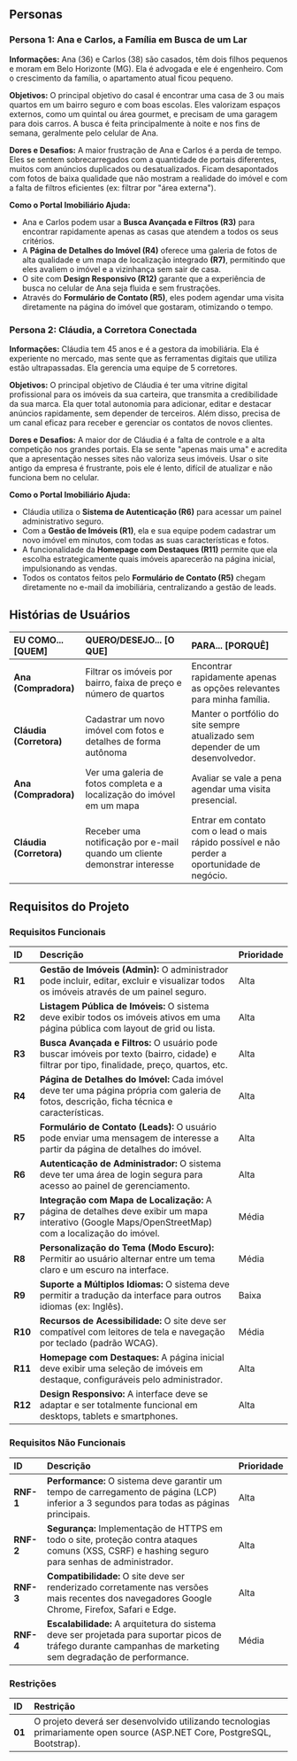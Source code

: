 ## Personas

### Persona 1: Ana e Carlos, a Família em Busca de um Lar

**Informações:** Ana (36) e Carlos (38) são casados, têm dois filhos pequenos e moram em Belo Horizonte (MG). Ela é advogada e ele é engenheiro. Com o crescimento da família, o apartamento atual ficou pequeno.

**Objetivos:** O principal objetivo do casal é encontrar uma casa de 3 ou mais quartos em um bairro seguro e com boas escolas. Eles valorizam espaços externos, como um quintal ou área gourmet, e precisam de uma garagem para dois carros. A busca é feita principalmente à noite e nos fins de semana, geralmente pelo celular de Ana.

**Dores e Desafios:** A maior frustração de Ana e Carlos é a perda de tempo. Eles se sentem sobrecarregados com a quantidade de portais diferentes, muitos com anúncios duplicados ou desatualizados. Ficam desapontados com fotos de baixa qualidade que não mostram a realidade do imóvel e com a falta de filtros eficientes (ex: filtrar por "área externa").

**Como o Portal Imobiliário Ajuda:**
* Ana e Carlos podem usar a **Busca Avançada e Filtros (R3)** para encontrar rapidamente apenas as casas que atendem a todos os seus critérios.
* A **Página de Detalhes do Imóvel (R4)** oferece uma galeria de fotos de alta qualidade e um mapa de localização integrado **(R7)**, permitindo que eles avaliem o imóvel e a vizinhança sem sair de casa.
* O site com **Design Responsivo (R12)** garante que a experiência de busca no celular de Ana seja fluida e sem frustrações.
* Através do **Formulário de Contato (R5)**, eles podem agendar uma visita diretamente na página do imóvel que gostaram, otimizando o tempo.

### Persona 2: Cláudia, a Corretora Conectada

**Informações:** Cláudia tem 45 anos e é a gestora da imobiliária. Ela é experiente no mercado, mas sente que as ferramentas digitais que utiliza estão ultrapassadas. Ela gerencia uma equipe de 5 corretores.

**Objetivos:** O principal objetivo de Cláudia é ter uma vitrine digital profissional para os imóveis da sua carteira, que transmita a credibilidade da sua marca. Ela quer total autonomia para adicionar, editar e destacar anúncios rapidamente, sem depender de terceiros. Além disso, precisa de um canal eficaz para receber e gerenciar os contatos de novos clientes.

**Dores e Desafios:** A maior dor de Cláudia é a falta de controle e a alta competição nos grandes portais. Ela se sente "apenas mais uma" e acredita que a apresentação nesses sites não valoriza seus imóveis. Usar o site antigo da empresa é frustrante, pois ele é lento, difícil de atualizar e não funciona bem no celular.

**Como o Portal Imobiliário Ajuda:**
* Cláudia utiliza o **Sistema de Autenticação (R6)** para acessar um painel administrativo seguro.
* Com a **Gestão de Imóveis (R1)**, ela e sua equipe podem cadastrar um novo imóvel em minutos, com todas as suas características e fotos.
* A funcionalidade da **Homepage com Destaques (R11)** permite que ela escolha estrategicamente quais imóveis aparecerão na página inicial, impulsionando as vendas.
* Todos os contatos feitos pelo **Formulário de Contato (R5)** chegam diretamente no e-mail da imobiliária, centralizando a gestão de leads.

## Histórias de Usuários

| EU COMO... [QUEM] | QUERO/DESEJO... [O QUE] | PARA... [PORQUÊ] |
| :--- | :--- | :--- |
| **Ana (Compradora)** | Filtrar os imóveis por bairro, faixa de preço e número de quartos | Encontrar rapidamente apenas as opções relevantes para minha família. |
| **Cláudia (Corretora)**| Cadastrar um novo imóvel com fotos e detalhes de forma autônoma | Manter o portfólio do site sempre atualizado sem depender de um desenvolvedor. |
| **Ana (Compradora)** | Ver uma galeria de fotos completa e a localização do imóvel em um mapa | Avaliar se vale a pena agendar uma visita presencial. |
| **Cláudia (Corretora)**| Receber uma notificação por e-mail quando um cliente demonstrar interesse | Entrar em contato com o lead o mais rápido possível e não perder a oportunidade de negócio. |

## Requisitos do Projeto

### Requisitos Funcionais

| ID | Descrição | Prioridade |
| :--- | :--- | :--- |
| **R1** | **Gestão de Imóveis (Admin):** O administrador pode incluir, editar, excluir e visualizar todos os imóveis através de um painel seguro. | Alta |
| **R2** | **Listagem Pública de Imóveis:** O sistema deve exibir todos os imóveis ativos em uma página pública com layout de grid ou lista. | Alta |
| **R3** | **Busca Avançada e Filtros:** O usuário pode buscar imóveis por texto (bairro, cidade) e filtrar por tipo, finalidade, preço, quartos, etc. | Alta |
| **R4** | **Página de Detalhes do Imóvel:** Cada imóvel deve ter uma página própria com galeria de fotos, descrição, ficha técnica e características. | Alta |
| **R5** | **Formulário de Contato (Leads):** O usuário pode enviar uma mensagem de interesse a partir da página de detalhes do imóvel. | Alta |
| **R6** | **Autenticação de Administrador:** O sistema deve ter uma área de login segura para acesso ao painel de gerenciamento. | Alta |
| **R7** | **Integração com Mapa de Localização:** A página de detalhes deve exibir um mapa interativo (Google Maps/OpenStreetMap) com a localização do imóvel. | Média |
| **R8** | **Personalização do Tema (Modo Escuro):** Permitir ao usuário alternar entre um tema claro e um escuro na interface. | Média |
| **R9** | **Suporte a Múltiplos Idiomas:** O sistema deve permitir a tradução da interface para outros idiomas (ex: Inglês). | Baixa |
| **R10** | **Recursos de Acessibilidade:** O site deve ser compatível com leitores de tela e navegação por teclado (padrão WCAG). | Média |
| **R11** | **Homepage com Destaques:** A página inicial deve exibir uma seleção de imóveis em destaque, configuráveis pelo administrador. | Alta |
| **R12** | **Design Responsivo:** A interface deve se adaptar e ser totalmente funcional em desktops, tablets e smartphones. | Alta |


### Requisitos Não Funcionais

| ID | Descrição | Prioridade |
| :--- | :--- | :--- |
| **RNF-1**| **Performance:** O sistema deve garantir um tempo de carregamento de página (LCP) inferior a 3 segundos para todas as páginas principais. | Alta |
| **RNF-2**| **Segurança:** Implementação de HTTPS em todo o site, proteção contra ataques comuns (XSS, CSRF) e hashing seguro para senhas de administrador. | Alta |
| **RNF-3**| **Compatibilidade:** O site deve ser renderizado corretamente nas versões mais recentes dos navegadores Google Chrome, Firefox, Safari e Edge. | Alta |
| **RNF-4**| **Escalabilidade:** A arquitetura do sistema deve ser projetada para suportar picos de tráfego durante campanhas de marketing sem degradação de performance. | Média |

### Restrições

| ID | Restrição |
| :--- | :--- |
| **01** | O projeto deverá ser desenvolvido utilizando tecnologias primariamente open source (ASP.NET Core, PostgreSQL, Bootstrap). |